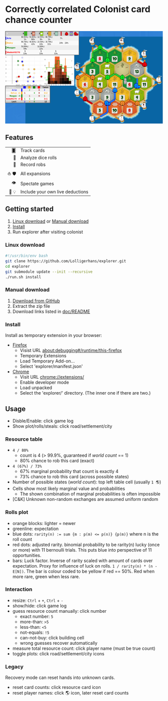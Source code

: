 # Correctly correlated Colonist card chance counter

![Outdated Screenshot](assets/screenshot.png?raw=true)

## Features

|||
|-:|:-|
| 🂠 | Track cards |
| 🎲 | Analyze dice rolls |
| 🥷 | Record robs |
| ⛵ 🛡 | All expansions |
| 👁 | Spectate games |
| 👤 💡 | Include your own live deductions |

## Getting started

1. [Linux download](#linux-download) or [Manual download](#manual-download)
2. [Install](#install)
3. Run explorer after visiting colonist

### Linux download

```bash
#!/usr/bin/env bash
git clone https://github.com/Lolligerhans/explorer.git
cd explorer
git submodule update --init --recursive
./run.sh install
```

### Manual download

1. [Download from GitHub](https://github.com/Lolligerhans/explorer/tags)
2. Extract the zip file
3. Download links listed in [doc/README](doc/README)

### Install

Install as temporary extension in your browser:

- [Firefox](https://extensionworkshop.com/documentation/develop/temporary-installation-in-firefox/)
  - Visist URL [about:debugging#/runtime/this-firefox](about:debugging#/runtime/this-firefox)
  - Temporary Extensions
  - Load Temporary Add-on...
  - Select 'explorer/manifest.json'
- [Chrome](https://www.cnet.com/tech/services-and-software/how-to-install-chrome-extensions-manually/)
  - Visit URL [chrome://extensions/](chrome://extensions/)
  - Enable developer mode
  - Load unpacked
  - Select the 'explorer/' directory. (The inner one if there are two.)

## Usage

- Disble/Enable: click game log
- Show plot/rolls/steals: click road/settlement/city

### Resource table

- `4 / 80%`
  - count is 4 (> 99.9%, guaranteed if _world count_ == 1)
  - 80% chance to rob this card (exact)
- `4 (67%) / 73%`
  - 67% marginal probability that count is exactly 4
  - 73% chance to rob this card (across possible states)
- Number of possible states (_world count_): top left table cell (usually `1 🌎`)
- Cells show most likely marginal value and probabilities
  - The shown combination of marginal probabilities is often impossible
- [C&K] Unknown non-random exchanges are assumed uniform random

### Rolls plot

- orange blocks: lighter = newer
- greenline: expectation
- blue dots: `rarity(n) := sum {m : p(m) <= p(n)} {p(m)}` where n is the roll count
- red dots: adjusted rarity. binomial probability to be rarity(n) lucky (once or
more) with 11 bernoulli trials. This puts blue into perspective of 11
opportunities.
- bars: Luck factor. Inverse of rarity scaled with amount of cards over
expectation. Proxy for influence of luck on rolls. `1 / rarity(n) * (n - E[N])`.
The bar is colour coded to be yellow if red == 50%. Red when more rare, green
when less rare.

### Interaction

- resize: `Ctrl` + `+`, `Ctrl` + `-`
- show/hide: click game log
- guess resource count manually: click number
  - exact number: `5`
  - more-than: `>5`
  - less-than: `<5`
  - not-equals: `!5`
  - can-not-buy: click building cell
  - wrong guesses recover automatically
- measure total resource count: click player name (must be true count)
- toggle plots: click road/settlement/city icons

### Legacy

Recovery mode can reset hands into unknown cards.

- reset card counts: click resource card icon
- reset player names: click 🌎 icon, later reset card counts
